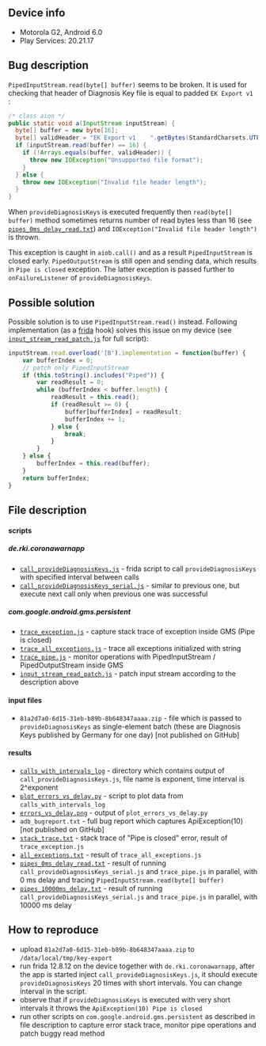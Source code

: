 Device info
-----------

- Motorola G2, Android 6.0
- Play Services: 20.21.17

Bug description
---------------

`PipedInputStream.read(byte[] buffer)` seems to be broken. It is used for checking that header of Diagnosis Key file is equal to padded `EK Export v1    `:

```java
/* class aion */
public static void a(InputStream inputStream) {
  byte[] buffer = new byte[16];
  byte[] validHeader = "EK Export v1    ".getBytes(StandardCharsets.UTF_8)
  if (inputStream.read(buffer) == 16) {
    if (!Arrays.equals(buffer, validHeader)) {
      throw new IOException("Unsupported file format");
    }
  } else {
    throw new IOException("Invalid file header length");
  }
}
```

When `provideDiagnosisKeys` is executed frequently then `read(byte[] buffer)` method sometimes returns number of read bytes less than 16 (see [`pipes_0ms_delay_read.txt`](pipes_0ms_delay_read.txt)) and `IOException("Invalid file header length")` is thrown.

This exception is caught in `aiob.call()` and as a result `PipedInputStream` is closed early. `PipedOutputStream` is still open and sending data, which results in `Pipe is closed` exception. The latter exception is passed further to `onFailureListener` of `provideDiagnosisKeys`.

Possible solution
----------------

Possible solution is to use `PipedInputStream.read()` instead. Following implementation (as a [frida](https://frida.re/) hook)  solves this issue on my device (see [`input_stream_read_patch.js`](input_stream_read_patch.js) for full script):

```javascript
inputStream.read.overload('[B').implementation = function(buffer) {
    var bufferIndex = 0;
    // patch only PipedInputStream
    if (this.toString().includes("Piped")) {
        var readResult = 0;
        while (bufferIndex < buffer.length) {
            readResult = this.read();
            if (readResult >= 0) {
                buffer[bufferIndex] = readResult;
                bufferIndex += 1;
            } else {
                break;
            }
        }
    } else {
        bufferIndex = this.read(buffer);
    }
    return bufferIndex;
}
```

File description
----------------

#### scripts

##### de.rki.coronawarnapp
- [`call_provideDiagnosisKeys.js`](call_provideDiagnosisKeys.js) - frida script to call `provideDiagnosisKeys` with specified interval between calls
- [`call_provideDiagnosisKeys_serial.js`](call_provideDiagnosisKeys_serial.js) - similar to previous one, but execute next call only when previous one was successful

##### com.google.android.gms.persistent
- [`trace_exception.js`](trace_exception.js) - capture stack trace of exception inside GMS (Pipe is closed)
- [`trace_all_exceptions.js`](trace_all_exceptions.js) - trace all exceptions initialized with string
- [`trace_pipe.js`](trace_pipe.js) - monitor operations with PipedInputStream / PipedOutputStream inside GMS
- [`input_stream_read_patch.js`](input_stream_read_patch.js) - patch input stream according to the description above

#### input files
- `81a2d7a0-6d15-31eb-b89b-8b648347aaaa.zip` - file which is passed to `provideDiagnosisKeys` as single-element batch (these are Diagnosis Keys published by Germany for one day) [not published on GitHub]

#### results
- [`calls_with_intervals_log`](calls_with_intervals_log) - directory which contains output of `call_provideDiagnosisKeys.js`, file name is exponent, time interval is 2^exponent
- [`plot_errors_vs_delay.py`](plot_errors_vs_delay.py) - script to plot data from `calls_with_intervals_log`
- [`errors_vs_delay.png`](errors_vs_delay.png) - output of `plot_errors_vs_delay.py`
- `adb_bugreport.txt` - full bug report which captures ApiException(10) [not published on GitHub]
- [`stack_trace.txt`](stack_trace.txt) - stack trace of "Pipe is closed" error, result of `trace_exception.js`
- [`all_exceptions.txt`](all_exceptions.txt) - result of `trace_all_exceptions.js`
- [`pipes_0ms_delay_read.txt`](pipes_0ms_delay_read.txt) - result of running `call_provideDiagnosisKeys_serial.js` and `trace_pipe.js` in parallel, with 0 ms delay and tracing `PipedInputStream.read(byte[] buffer)`
- [`pipes_10000ms_delay.txt`](pipes_10000ms_delay.txt) - result of running `call_provideDiagnosisKeys_serial.js` and `trace_pipe.js` in parallel, with 10000 ms delay

How to reproduce
----------------

- upload `81a2d7a0-6d15-31eb-b89b-8b648347aaaa.zip` to `/data/local/tmp/key-export`
- run frida 12.8.12 on the device together with `de.rki.coronawarnapp`, after the app is started inject `call_provideDiagnosisKeys.js`,
it should execute `provideDiagnosisKeys` 20 times with short intervals. You can change interval in the script.
- observe that if `provideDiagnosisKeys` is executed with very short intervals it throws the `ApiException(10) Pipe is closed`
- run other scripts on `com.google.android.gms.persistent` as described in file description to capture error stack trace, monitor pipe operations and patch buggy read method

